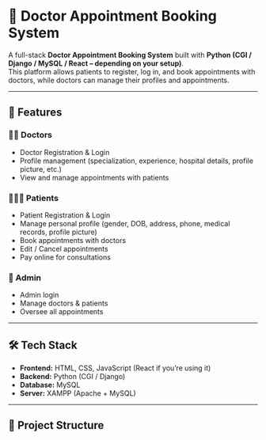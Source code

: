 # 🏥 Doctor Appointment Booking System

A full-stack **Doctor Appointment Booking System** built with **Python (CGI / Django / MySQL / React – depending on your setup)**.  
This platform allows patients to register, log in, and book appointments with doctors, while doctors can manage their profiles and appointments.  

---

## 🚀 Features

### 👨‍⚕️ Doctors
- Doctor Registration & Login  
- Profile management (specialization, experience, hospital details, profile picture, etc.)  
- View and manage appointments with patients  

### 🧑‍🤝‍🧑 Patients
- Patient Registration & Login  
- Manage personal profile (gender, DOB, address, phone, medical records, profile picture)  
- Book appointments with doctors  
- Edit / Cancel appointments  
- Pay online for consultations  

### 🔑 Admin
- Admin login  
- Manage doctors & patients  
- Oversee all appointments  

---

## 🛠️ Tech Stack
- **Frontend:** HTML, CSS, JavaScript (React if you’re using it)  
- **Backend:** Python (CGI / Django)  
- **Database:** MySQL  
- **Server:** XAMPP (Apache + MySQL)  

---

## 📂 Project Structure
